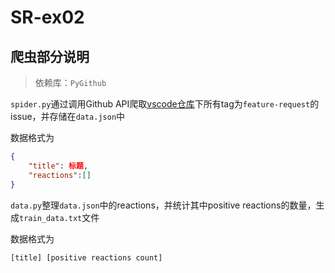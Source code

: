 # SR-ex02

## 爬虫部分说明

>依赖库：`PyGithub`

`spider.py`通过调用Github API爬取[vscode仓库](https://github.com/microsoft/vscode/)下所有tag为`feature-request`的issue，并存储在`data.json`中

数据格式为

```json
{
    "title": 标题,
    "reactions":[]
}
```



`data.py`整理`data.json`中的reactions，并统计其中positive reactions的数量，生成`train_data.txt`文件

数据格式为

```
[title] [positive reactions count]
```




